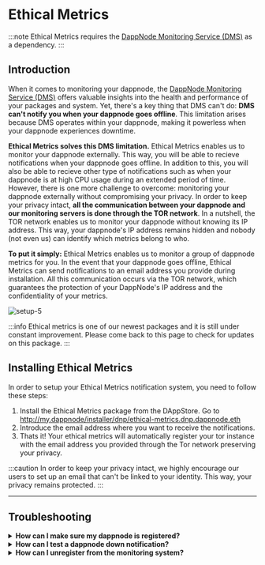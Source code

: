 # Ethical Metrics
:::note
Ethical Metrics requires the [DappNode Monitoring Service (DMS)](../packages/dms.md) as a dependency.
:::

## Introduction
When it comes to monitoring your dappnode, the [DappNode Monitoring Service (DMS)](../packages/dms.md) offers valuable insights into the health and performance of your packages and system. Yet, there's a key thing that DMS can't do: **DMS can't notify you when your dappnode goes offline**. This limitation arises because DMS operates within your dappnode, making it powerless when your dappnode experiences downtime.

**Ethical Metrics solves this DMS limitation.** Ethical Metrics enables us to monitor your dappnode externally. This way, you will be able to recieve notifications when your dappnode goes offline. In addition to this, you will also be able to recieve other type of notifications such as when your dappnode is at high CPU usage during an extended period of time. However, there is one more challenge to overcome: monitoring your dappnode externally without compromising your privacy. In order to keep your privacy intact, **all the communication between your dappnode and our monitoring servers is done through the TOR network**. In a nutshell, the TOR network enables us to monitor your dappnode without knowing its IP address. This way, your dappnode's IP address remains hidden and nobody (not even us) can identify which metrics belong to who.

**To put it simply:** Ethical Metrics enables us to monitor a group of dappnode metrics for you. In the event that your dappnode goes offline, Ethical Metrics can send notifications to an email address you provide during installation. All this communication occurs via the TOR network, which guarantees the protection of your DappNode's IP address and the confidentiality of your metrics.


![setup-5](/img/ethical-metrics.png)

:::info
Ethical metrics is one of our newest packages and it is still under constant improvement. Please come back to this page to check for updates on this package.
:::
## Installing Ethical Metrics
In order to setup your Ethical Metrics notification system, you need to follow these steps:

1. Install the Ethical Metrics package from the DAppStore. Go to http://my.dappnode/installer/dnp/ethical-metrics.dnp.dappnode.eth
2. Introduce the email address where you want to receive the notifications.
3. Thats it! Your ethical metrics will automatically register your tor instance with the email address you provided through the Tor network preserving your privacy.

:::caution
In order to keep your privacy intact, we highly encourage our users to set up an email that can't be linked to your identity. This way, your privacy remains protected.
:::

<hr />

## Troubleshooting

<details>
  <summary><b>How can I make sure my dappnode is registered?</b> </summary>
</details>
<details>
  <summary><b>How can I test a dappnode down notification?</b> </summary>
</details>
<details>
  <summary><b>How can I unregister from the monitoring system?</b> </summary>
</details>

